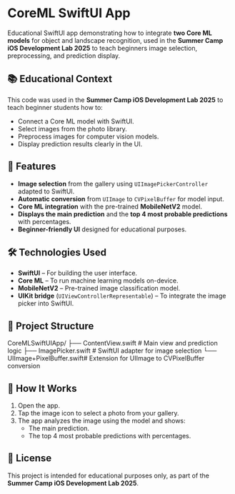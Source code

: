 # CoreML SwiftUI App

Educational SwiftUI app demonstrating how to integrate **two Core ML models** for object and landscape recognition, used in the **Summer Camp iOS Development Lab 2025** to teach beginners image selection, preprocessing, and prediction display.

## 📚 Educational Context
This code was used in the **Summer Camp iOS Development Lab 2025** to teach beginner students how to:
- Connect a Core ML model with SwiftUI.
- Select images from the photo library.
- Preprocess images for computer vision models.
- Display prediction results clearly in the UI.

## 🚀 Features
- **Image selection** from the gallery using `UIImagePickerController` adapted to SwiftUI.
- **Automatic conversion** from `UIImage` to `CVPixelBuffer` for model input.
- **Core ML integration** with the pre-trained **MobileNetV2** model.
- **Displays the main prediction** and the **top 4 most probable predictions** with percentages.
- **Beginner-friendly UI** designed for educational purposes.

## 🛠 Technologies Used
- **SwiftUI** – For building the user interface.
- **Core ML** – To run machine learning models on-device.
- **MobileNetV2** – Pre-trained image classification model.
- **UIKit bridge** (`UIViewControllerRepresentable`) – To integrate the image picker into SwiftUI.

## 📂 Project Structure
CoreMLSwiftUIApp/
├── ContentView.swift # Main view and prediction logic
├── ImagePicker.swift # SwiftUI adapter for image selection
└── UIImage+PixelBuffer.swift# Extension for UIImage to CVPixelBuffer conversion


## 📸 How It Works
1. Open the app.
2. Tap the image icon to select a photo from your gallery.
3. The app analyzes the image using the model and shows:
   - The main prediction.
   - The top 4 most probable predictions with percentages.

## 📄 License
This project is intended for educational purposes only, as part of the **Summer Camp iOS Development Lab 2025**.
